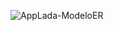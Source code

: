 ![AppLada-ModeloER](https://user-images.githubusercontent.com/8163093/67915380-90c1b180-fb71-11e9-94fa-8ffc209ed9ba.png)
